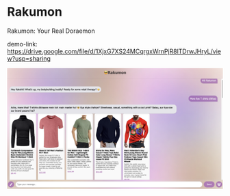 # Rakumon
Rakumon: Your Real Doraemon

demo-link: https://drive.google.com/file/d/1XjxG7XS24MCqrgxWrnPjR8lTDrwJHryL/view?usp=sharing

[![Watch the video](https://github.com/RustyGrackle/Rakumon/blob/main/thumbnail.jpg)]([path_to_video_file](https://drive.google.com/file/d/1XjxG7XS24MCqrgxWrnPjR8lTDrwJHryL/view?usp=sharing))
